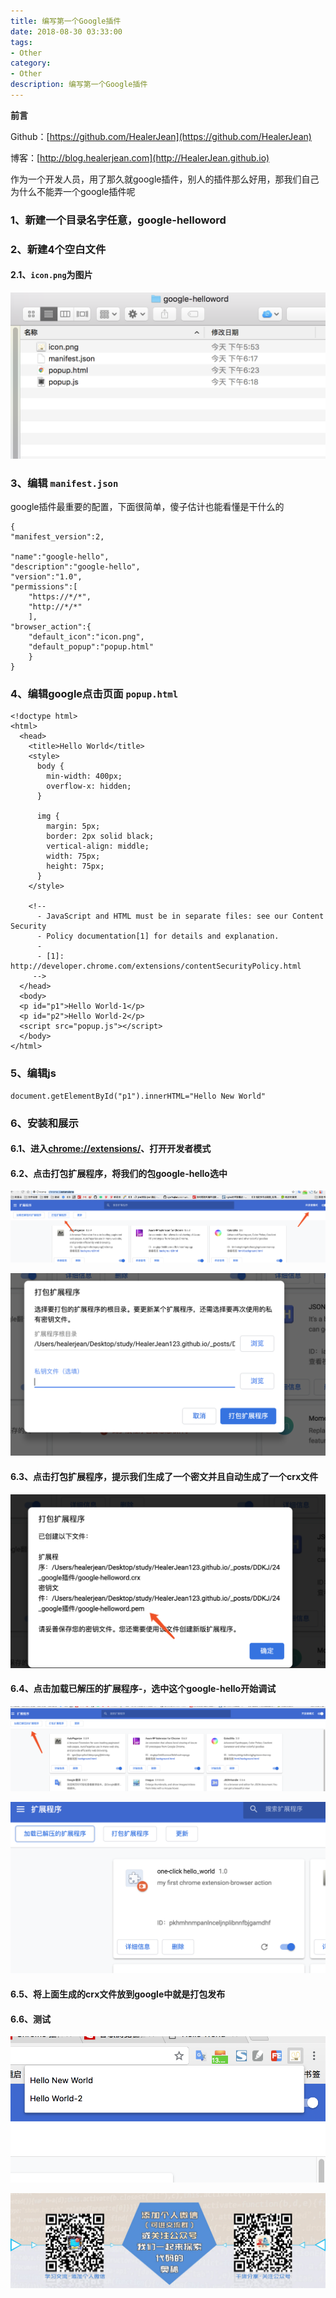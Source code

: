 ```yaml
---
title: 编写第一个Google插件
date: 2018-08-30 03:33:00
tags: 
- Other
category: 
- Other
description: 编写第一个Google插件
---
```

**前言**     

 Github：[https://github.com/HealerJean](https://github.com/HealerJean)         

 博客：[http://blog.healerjean.com](http://HealerJean.github.io)            



作为一个开发人员，用了那久就google插件，别人的插件那么好用，那我们自己为什么不能弄一个google插件呢

### 1、新建一个目录名字任意，google-helloword

### 2、新建4个空白文件

#### 2.1、`icon.png`为图片

![WX20180829-182907@2x](https://raw.githubusercontent.com/HealerJean/HealerJean.github.io/master/blogImages/WX20180829-182907@2x.png)


### 3、编辑 `manifest.json`

google插件最重要的配置，下面很简单，傻子估计也能看懂是干什么的

```
{
"manifest_version":2,

"name":"google-hello",
"description":"google-hello",
"version":"1.0",
"permissions":[
    "https://*/*",
    "http://*/*"
    ],
"browser_action":{
    "default_icon":"icon.png",
    "default_popup":"popup.html"
    }
}
```

### 4、编辑google点击页面 `popup.html`


```
<!doctype html>
<html>
  <head>
    <title>Hello World</title>
    <style>
      body {
        min-width: 400px;
        overflow-x: hidden;
      }

      img {
        margin: 5px;
        border: 2px solid black;
        vertical-align: middle;
        width: 75px;
        height: 75px;
      }
    </style>

    <!--
      - JavaScript and HTML must be in separate files: see our Content Security
      - Policy documentation[1] for details and explanation.
      -
      - [1]: http://developer.chrome.com/extensions/contentSecurityPolicy.html
     -->
  </head>
  <body>
  <p id="p1">Hello World-1</p>
  <p id="p2">Hello World-2</p>
  <script src="popup.js"></script>
  </body>
</html>
```

### 5、编辑js



```
document.getElementById("p1").innerHTML="Hello New World"

```

### 6、安装和展示
#### 6.1、进入[chrome://extensions/](chrome://extensions/)、打开开发者模式

#### 6.2、点击打包扩展程序，将我们的包google-hello选中

![WX20180829-183856@2x](https://raw.githubusercontent.com/HealerJean/HealerJean.github.io/master/blogImages/WX20180829-183856@2x.png)

![WX20180829-183938@2x](https://raw.githubusercontent.com/HealerJean/HealerJean.github.io/master/blogImages/WX20180829-183938@2x.png)

#### 6.3、点击打包扩展程序，提示我们生成了一个密文并且自动生成了一个crx文件

![WX20180829-184015@2x](https://raw.githubusercontent.com/HealerJean/HealerJean.github.io/master/blogImages/WX20180829-184015@2x.png)


#### 6.4、点击加载已解压的扩展程序-，选中这个google-hello开始调试


![WX20180829-184111@2x](https://raw.githubusercontent.com/HealerJean/HealerJean.github.io/master/blogImages/WX20180829-184111@2x.png)

![WX20180829-184206@2x](https://raw.githubusercontent.com/HealerJean/HealerJean.github.io/master/blogImages/WX20180829-184206@2x.png)


#### 6.5、将上面生成的crx文件放到google中就是打包发布


#### 6.6、测试
![WX20180829-184300@2x](https://raw.githubusercontent.com/HealerJean/HealerJean.github.io/master/blogImages/WX20180829-184300@2x.png)





![ContactAuthor](https://raw.githubusercontent.com/HealerJean/HealerJean.github.io/master/assets/img/artical_bottom.jpg)




<!-- Gitalk 评论 start  -->

<link rel="stylesheet" href="https://unpkg.com/gitalk/dist/gitalk.css">
<script src="https://unpkg.com/gitalk@latest/dist/gitalk.min.js"></script> 
<div id="gitalk-container"></div>    
 <script type="text/javascript">
    var gitalk = new Gitalk({
		clientID: `1d164cd85549874d0e3a`,
		clientSecret: `527c3d223d1e6608953e835b547061037d140355`,
		repo: `HealerJean.github.io`,
		owner: 'HealerJean',
		admin: ['HealerJean'],
		id: '7mjyHJlX6ew1YSuz',
    });
    gitalk.render('gitalk-container');
</script> 

<!-- Gitalk end -->

